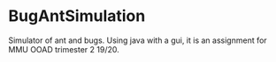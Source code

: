 # BugAntSimulation
Simulator of ant and bugs. Using java with a gui, it is an assignment for MMU OOAD trimester 2 19/20.
